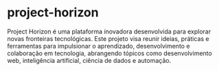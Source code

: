 # project-horizon
Project Horizon é uma plataforma inovadora desenvolvida para explorar novas fronteiras tecnológicas. Este projeto visa reunir ideias, práticas e ferramentas para impulsionar o aprendizado, desenvolvimento e colaboração em tecnologia, abrangendo tópicos como desenvolvimento web, inteligência artificial, ciência de dados e automação.

